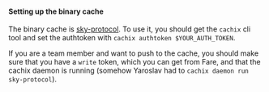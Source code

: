 #### Setting up the binary cache

The binary cache is [sky-protocol](https://sky-protocol.cachix.org).
To use it, you should get the `cachix` cli tool and set the authtoken with
`cachix authtoken $YOUR_AUTH_TOKEN`.

If you are a team member and want to push to the cache, you should make sure
that you have a `write` token, which you can get from Fare,
and that the cachix daemon is running (somehow Yaroslav had to `cachix daemon run sky-protocol`).
